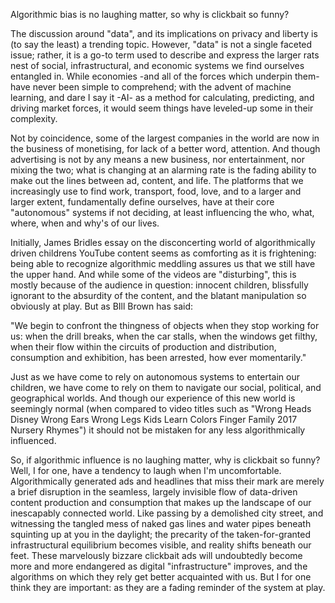 Algorithmic bias is no laughing matter, so why is clickbait so funny?

The discussion around "data", and its implications on privacy and liberty is (to say the least) a trending topic. However, "data" is not a single faceted issue; rather, it is a go-to term used to describe and express the larger rats nest of social, infrastructural, and economic systems we find ourselves entangled in. While economies -and all of the forces which underpin them-  have never been simple to comprehend; with the advent of machine learning, and dare I say it -AI- as a method for calculating, predicting, and driving market forces, it would seem things have leveled-up some in their complexity. 

Not by coincidence, some of the largest companies in the world are now in the business of monetising, for lack of a better word, attention. And though advertising is not by any means a new business, nor entertainment, nor mixing the two; what is changing at an alarming rate is the fading ability to make out the lines between ad, content, and life. The platforms that we increasingly use to find work, transport, food, love, and to a larger and larger extent, fundamentally define ourselves, have at their core "autonomous" systems if not deciding, at least influencing the who, what, where, when and why's of our lives.

Initially, James Bridles essay  on the disconcerting world of algorithmically driven childrens YouTube content seems as comforting as it is frightening: being able to recognize algorithmic meddling assures us that we still have the upper hand. And while some of the videos are "disturbing", this is mostly because of the audience in question: innocent children, blissfully ignorant to the absurdity of the content, and the blatant manipulation so obviously at play. But as BIll Brown has said:

"We begin to confront the thingness of objects when they stop working for us: when the drill breaks, when the car stalls, when the windows get filthy, when their flow within the circuits of production and distribution, consumption and exhibition, has been arrested, how ever momentarily."

Just as we have come to rely on autonomous systems to entertain our children, we have come to rely on them to navigate our social, political, and geographical worlds. And though our experience of this new world is seemingly normal (when compared to video titles such as "Wrong Heads Disney Wrong Ears Wrong Legs Kids Learn Colors Finger Family 2017 Nursery Rhymes") it should not be mistaken for any less algorithmically influenced. 

So, if algorithmic influence is no laughing matter, why is clickbait so funny? Well, I for one, have a tendency to laugh when I'm uncomfortable. Algorithmically generated ads and headlines that miss their mark are merely a brief disruption in the seamless, largely invisible flow of data-driven content production and consumption that makes up the landscape of our inescapably connected world. Like passing by a demolished city street, and witnessing the tangled mess of naked gas lines and water pipes beneath squinting up at you in the daylight; the precarity of the taken-for-granted infrastructural equilibrium becomes visible, and reality shifts beneath our feet. These marvelously bizzare clickbait ads will undoubtedly become more and more endangered as digital "infrastructure" improves, and the algorithms on which they rely get better acquainted with us. But I for one think they are important: as they are a fading reminder of the system at play. 
